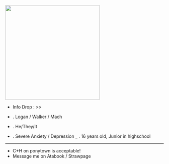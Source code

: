  <img src="https://i.pinimg.com/1200x/cc/22/e5/cc22e58331fe9a11d262382a04089f62.jpg" width="300"> 

- Info Drop : >>

- . Logan / Walker / Mach
- . He/They/It
- . Severe Anxiety / Depression
_ . 16 years old, Junior in highschool

--------------------------------

- C+H on ponytown is acceptable!
- Message me on Atabook / Strawpage
  
